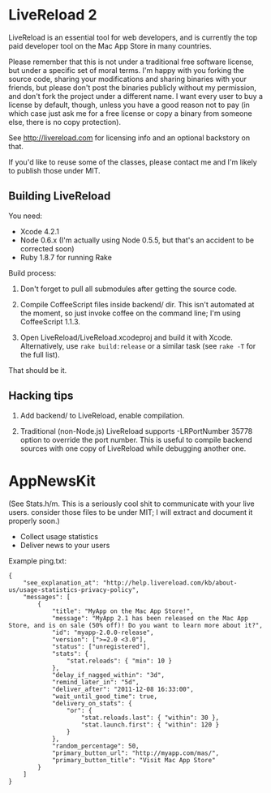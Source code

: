 LiveReload 2
============

LiveReload is an essential tool for web developers, and is currently the top paid developer tool on the Mac App Store in many countries.

Please remember that this is not under a traditional free software license, but under a specific set of moral terms. I'm happy with you forking the source code, sharing your modifications and sharing binaries with your friends, but please don't post the binaries publicly without my permission, and don't fork the project under a different name. I want every user to buy a license by default, though, unless you have a good reason not to pay (in which case just ask me for a free license or copy a binary from someone else, there is no copy protection).

See http://livereload.com for licensing info and an optional backstory on that.

If you'd like to reuse some of the classes, please contact me and I'm likely to publish those under MIT.


Building LiveReload
-------------------

You need:

* Xcode 4.2.1
* Node 0.6.x (I'm actually using Node 0.5.5, but that's an accident to be corrected soon)
* Ruby 1.8.7 for running Rake

Build process:

1. Don't forget to pull all submodules after getting the source code.

2. Compile CoffeeScript files inside backend/ dir. This isn't automated at the moment, so just invoke coffee on the command line; I'm using CoffeeScript 1.1.3.

3. Open LiveReload/LiveReload.xcodeproj and build it with Xcode. Alternatively, use `rake build:release` or a similar task (see `rake -T` for the full list).

That should be it.


Hacking tips
------------

1. Add backend/ to LiveReload, enable compilation.

2. Traditional (non-Node.js) LiveReload supports -LRPortNumber 35778 option to override the port number. This is useful to compile backend sources with one copy of LiveReload while debugging another one.



AppNewsKit
==========

(See Stats.h/m. This is a seriously cool shit to communicate with your live users. consider those files to be under MIT; I will extract and document it properly soon.)

* Collect usage statistics
* Deliver news to your users

Example ping.txt:

    {
        "see_explanation_at": "http://help.livereload.com/kb/about-us/usage-statistics-privacy-policy",
        "messages": [
            {
                "title": "MyApp on the Mac App Store!",
                "message": "MyApp 2.1 has been released on the Mac App Store, and is on sale (50% off)! Do you want to learn more about it?",
                "id": "myapp-2.0.0-release",
                "version": [">=2.0 <3.0"],
                "status": ["unregistered"],
                "stats": {
                    "stat.reloads": { "min": 10 }
                },
                "delay_if_nagged_within": "3d",
                "remind_later_in": "5d",
                "deliver_after": "2011-12-08 16:33:00",
                "wait_until_good_time": true,
                "delivery_on_stats": {
                    "or": {
                        "stat.reloads.last": { "within": 30 },
                        "stat.launch.first": { "within": 120 }
                    }
                },
                "random_percentage": 50,
                "primary_button_url": "http://myapp.com/mas/",
                "primary_button_title": "Visit Mac App Store"
            }
        ]
    }
